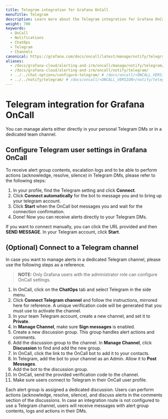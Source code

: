 ```yaml
---
title: Telegram integration for Grafana OnCall
menuTitle: Telegram
description: Learn more about the Telegram integration for Grafana OnCall.
weight: 700
keywords:
  - OnCall
  - Notifications
  - ChatOps
  - Telegram
  - Channels
canonical: https://grafana.com/docs/oncall/latest/manage/notify/telegram/
aliases:
  - /docs/grafana-cloud/alerting-and-irm/oncall/manage/notify/telegram/
  - /docs/grafana-cloud/alerting-and-irm/oncall/notify/telegram/
  - ../../chat-options/configure-telegram/ # /docs/oncall/<ONCALL_VERSION>/chat-options/configure-telegram/
  - ../../notify/telegram/ # /docs/oncall/<ONCALL_VERSION>/notify/telegram/
---
```


# Telegram integration for Grafana OnCall

You can manage alerts either directly in your personal Telegram DMs or in a dedicated team channel.

## Configure Telegram user settings in Grafana OnCall

To receive alert group contents, escalation logs and to be able to perform actions (acknowledge, resolve, silence) in
Telegram DMs, please refer to the following steps:

1. In your profile, find the Telegram setting and click **Connect**.
1. Click **Connect automatically** for the bot to message you and to bring up your telegram account.
1. Click **Start** when the OnCall bot messages you and wait for the connection confirmation.
1. Done! Now you can receive alerts directly to your Telegram DMs.

If you want to connect manually, you can click the URL provided and then **SEND MESSAGE**. In your Telegram account,
click **Start**.

## (Optional) Connect to a Telegram channel

In case you want to manage alerts in a dedicated Telegram channel, please use the following steps as a reference.

> **NOTE:** Only Grafana users with the administrator role can configure OnCall settings.

1. In OnCall, click on the **ChatOps** tab and select Telegram in the side menu.
1. Click **Connect Telegram channel** and follow the instructions, mirrored here for reference. A unique verification
   code will be generated that you must use to activate the channel.
1. In your team Telegram account, create a new channel, and set it to **Private**.
1. In **Manage Channel**, make sure **Sign messages** is enabled.
1. Create a new discussion group.
   This group handles alert actions and comments.
1. Add the discussion group to the channel.
   In **Manage Channel**, click **Discussion** to find and add the new group.
1. In OnCall, click the link to the OnCall bot to add it to your contacts.
1. In Telegram, add the bot to your channel as an Admin. Allow it to **Post Messages**.
1. Add the bot to the discussion group.
1. In OnCall, send the provided verification code to the channel.
1. Make sure users connect to Telegram in their OnCall user profile.

Each alert group is assigned a dedicated discussion. Users can perform actions (acknowledge, resolve, silence), and
discuss alerts in the comments section of the discussions.
In case an integration route is not configured to use a Telegram channel, users will receive messages with alert group
contents, logs and actions in their DMs.
